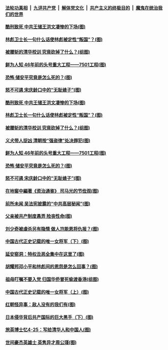 ####  [法轮功真相](../../../../basic/blob/master/README.md?t=04291003) &nbsp;|&nbsp; [九评共产党](../../../../9ping.md/blob/master/README.md?t=04291003) &nbsp;|&nbsp; [解体党文化](../../../../jtdwh.md/blob/master/README.md?t=04291003)  &nbsp;|&nbsp; [共产主义的终极目的](../../../../gczydzjmd.md/blob/master/README.md?t=04291003) &nbsp;|&nbsp; [魔鬼在统治我们的世界](../../../../mgztzwmdsj.md/blob/master/README.md?t=04291003) 

#### [酷刑致死 中共王储王洪文凄惨的下场(图)](../pages/p6/969621.md?t=04291003) 

#### [林彪卫士长一句什么话使林彪被定性“叛国”？(图)](../pages/p6/969063.md?t=04291003) 

#### [被腰斩的清华校训 究竟砍掉了什么？(组图)](../pages/p6/969890.md?t=04291003) 

#### [鲜为人知 46年前的头号重大工程——7501工程(图)](../pages/p6/968973.md?t=04291003) 

#### [恐怖 储安平究竟是怎么死的？(图)](../pages/p6/968977.md?t=04291003) 

#### [怒不可遏 宋庆龄口中的“无耻婊子”(图)](../pages/p6/968353.md?t=04291003) 

#### [酷刑致死 中共王储王洪文凄惨的下场(图)](../pages/p6/969621.md?t=04291003) 

#### [林彪卫士长一句什么话使林彪被定性“叛国”？(图)](../pages/p6/969063.md?t=04291003) 

#### [被腰斩的清华校训 究竟砍掉了什么？(组图)](../pages/p6/969890.md?t=04291003) 

#### [义犬带人捉凶 清朝按“强盗律”处决罪犯(图)](../pages/p6/969770.md?t=04291003) 

#### [鲜为人知 46年前的头号重大工程——7501工程(图)](../pages/p6/968973.md?t=04291003) 

#### [恐怖 储安平究竟是怎么死的？(图)](../pages/p6/968977.md?t=04291003) 

#### [怒不可遏 宋庆龄口中的“无耻婊子”(图)](../pages/p6/968353.md?t=04291003) 

#### [在地窖中編著《资治通鉴》 司马光的节俭观(图)](../pages/p6/969331.md?t=04291003) 

#### [前所未闻 吴法宪披露的“中共高层秘闻”(图)](../pages/p6/969628.md?t=04291003) 

#### [父亲被共产制度愚弄 险丧性命(图)](../pages/p6/969449.md?t=04291003) 

#### [刘少奇被虐杀另有隐情 做人岂能恩将仇报？(图)](../pages/p6/969062.md?t=04291003) 

#### [中国古代正史记载的唯一女将军（下）(图)](../pages/p6/969711.md?t=04291003) 

#### [延安窑洞：特权丑恶全集中在这里了(图)](../pages/p6/968954.md?t=04291003) 

#### [胡耀邦邓小平和林彪间的恩怨是怎么回事？(图)](../pages/p6/968976.md?t=04291003) 

#### [祖母叮嘱不要入党 归国华侨冒死偷渡香港(组图)](../pages/p6/969444.md?t=04291003) 

#### [中国古代正史记载的唯一女将军（上）(图)](../pages/p6/969709.md?t=04291003) 

#### [红朝怪异事：敌人没有的我们有(图)](../pages/p6/969332.md?t=04291003) 

#### [日本侵华背后共产国际的巨大黑手（下）(图)](../pages/p6/968975.md?t=04291003) 

#### [旅英博士忆4･25：写给清华人和中国人(图)](../pages/p6/969037.md?t=04291003) 

#### [世间豪杰英雄士 英隽异才周公瑾(图)](../pages/p6/969708.md?t=04291003) 

